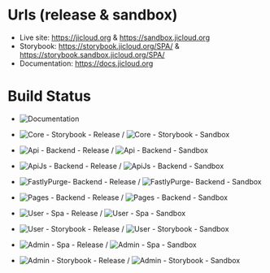 # Urls (release & sandbox)

* Live site: https://jicloud.org & https://sandbox.jicloud.org
* Storybook: https://storybook.jicloud.org/SPA/ & https://storybook.sandbox.jicloud.org/SPA/
* Documentation: https://docs.jicloud.org

# Build Status

* ![Documentation](https://github.com/jewish-interactive/ji-cloud/workflows/Documentation/badge.svg)
* ![Core - Storybook - Release](https://github.com/jewish-interactive/ji-cloud/workflows/Core%20-%20Storybook%20-%20Release/badge.svg) / ![Core - Storybook - Sandbox](https://github.com/jewish-interactive/ji-cloud/workflows/Core%20-%20Storybook%20-%20Sandbox/badge.svg)
* ![Api - Backend - Release](https://github.com/jewish-interactive/ji-cloud/workflows/Api%20-%20Backend%20-%20Release/badge.svg) / ![Api - Backend - Sandbox](https://github.com/jewish-interactive/ji-cloud/workflows/Api%20-%20Backend%20-%20Sandbox/badge.svg)
* ![ApiJs - Backend - Release](https://github.com/jewish-interactive/ji-cloud/workflows/ApiJs%20-%20Backend%20-%20Release/badge.svg) / ![ApiJs - Backend - Sandbox](https://github.com/jewish-interactive/ji-cloud/workflows/ApiJs%20-%20Backend%20-%20Sandbox/badge.svg)
* ![FastlyPurge- Backend - Release](https://github.com/jewish-interactive/ji-cloud/workflows/FastlyPurge%20-%20Backend%20-%20Release/badge.svg) / ![FastlyPurge- Backend - Sandbox](https://github.com/jewish-interactive/ji-cloud/workflows/FastlyPurge%20-%20Backend%20-%20Sandbox/badge.svg)
* ![Pages - Backend - Release](https://github.com/jewish-interactive/ji-cloud/workflows/Pages%20-%20Backend%20-%20Release/badge.svg) / ![Pages - Backend - Sandbox](https://github.com/jewish-interactive/ji-cloud/workflows/Pages%20-%20Backend%20-%20Sandbox/badge.svg)
* ![User - Spa - Release](https://github.com/jewish-interactive/ji-cloud/workflows/User%20-%20Spa%20-%20Release/badge.svg) / ![User - Spa - Sandbox](https://github.com/jewish-interactive/ji-cloud/workflows/User%20-%20Spa%20-%20Sandbox/badge.svg)
* ![User - Storybook - Release](https://github.com/jewish-interactive/ji-cloud/workflows/User%20-%20Storybook%20-%20Release/badge.svg) / ![User - Storybook - Sandbox](https://github.com/jewish-interactive/ji-cloud/workflows/User%20-%20Storybook%20-%20Sandbox/badge.svg)

* ![Admin - Spa - Release](https://github.com/jewish-interactive/ji-cloud/workflows/Admin%20-%20Spa%20-%20Release/badge.svg) / ![Admin - Spa - Sandbox](https://github.com/jewish-interactive/ji-cloud/workflows/Admin%20-%20Spa%20-%20Sandbox/badge.svg)
* ![Admin - Storybook - Release](https://github.com/jewish-interactive/ji-cloud/workflows/Admin%20-%20Storybook%20-%20Release/badge.svg) / ![Admin - Storybook - Sandbox](https://github.com/jewish-interactive/ji-cloud/workflows/Admin%20-%20Storybook%20-%20Sandbox/badge.svg)

